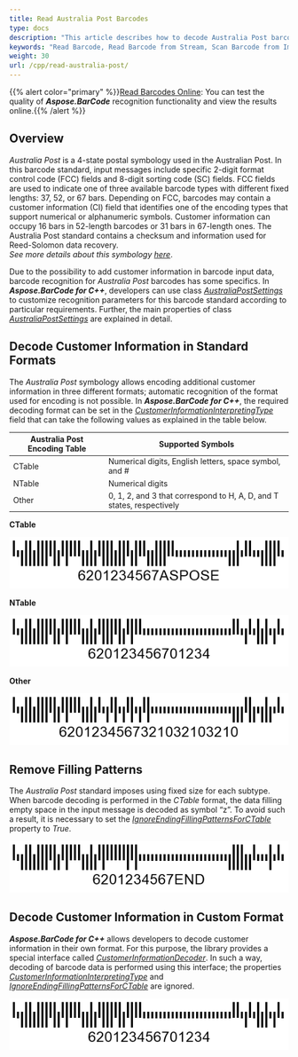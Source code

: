 ```yaml
---
title: Read Australia Post Barcodes
type: docs
description: "This article describes how to decode Australia Post barcodes in Aspose.BarCode for C++"
keywords: "Read Barcode, Read Barcode from Stream, Scan Barcode from Image, Read Many Barcodes in One Image, Aspose.BarCode, Read Barcode C++"
weight: 30
url: /cpp/read-australia-post/
---
```


{{% alert color="primary" %}}[Read Barcodes Online](https://products.aspose.app/barcode/recognize): You can test the quality of ***Aspose.BarCode*** recognition functionality and view the results online.{{% /alert %}}
  
## **Overview**
*Australia Post* is a 4-state postal symbology used in the Australian Post. In this barcode standard, input messages include specific 2-digit format control code (FCC) fields and 8-digit sorting code (SC) fields. FCC fields are used to indicate one of three available barcode types with different fixed lengths: 37, 52, or 67 bars. Depending on FCC, barcodes may contain a customer information (CI) field that identifies one of the encoding types that support numerical or alphanumeric symbols. Customer information can occupy 16 bars in 52-length barcodes or 31 bars in 67-length ones. The Australia Post standard contains a checksum and information used for Reed-Solomon data recovery.  
*See more details about this symbology [here](/barcode/net/postal-barcodes/#australia-post-symbology)*.  
  
Due to the possibility to add customer information in barcode input data, barcode recognition for *Australia Post* barcodes has some specifics. In ***Aspose.BarCode for C++***, developers can use class [*AustraliaPostSettings*](https://reference.aspose.com/barcode/net/aspose.barcode.barcoderecognition/australiapostsettings) to customize recognition parameters for this barcode standard according to particular requirements. Further, the main properties of class [*AustraliaPostSettings*](https://reference.aspose.com/barcode/net/aspose.barcode.barcoderecognition/australiapostsettings) are explained in detail.

## **Decode Customer Information in Standard Formats**
The *Australia Post* symbology allows encoding additional customer information in three different formats; automatic recognition of the format used for encoding is not possible. In ***Aspose.BarCode for C++***, the required decoding format can be set in the [*CustomerInformationInterpretingType*](https://reference.aspose.com/barcode/net/aspose.barcode.barcoderecognition/australiapostsettings/properties/customerinformationinterpretingtype) field that can take the following values as explained in the table below.
  
|Australia Post Encoding Table|Supported Symbols|
|---|---|
|CTable|Numerical digits, English letters, space symbol, and #|
|NTable|Numerical digits|
|Other|0, 1, 2, and 3 that correspond to H, A, D, and T states, respectively|
  
**CTable**  
    
<p align="center"><img src="australiapostctable.png"></p>

**NTable**  
  
  
<p align="center"><img src="australiapostntable.png"></p>

**Other**  
  
  
<p align="center"><img src="australiapostother.png"></p>

## **Remove Filling Patterns**
The *Australia Post* standard imposes using fixed size for each subtype. When barcode decoding is performed in the *CTable* format, the data filling empty space in the input message is decoded as symbol “z”. To avoid such a result, it is necessary to set the [*IgnoreEndingFillingPatternsForCTable*](https://reference.aspose.com/barcode/net/aspose.barcode.barcoderecognition/australiapostsettings/properties/ignoreendingfillingpatternsforctable) property to *True*.  
  
  
<p align="center"><img src="australiapostctableignoreending.png"></p>

## **Decode Customer Information in Custom Format**
***Aspose.BarCode for C++*** allows developers to decode customer information in their own format. For this purpose, the library provides a special interface called [*CustomerInformationDecoder*](https://reference.aspose.com/barcode/net/aspose.barcode.barcoderecognition/australiapostsettings/properties/customerinformationdecoder). In such a way, decoding of barcode data is performed using this interface; the properties [*CustomerInformationInterpretingType*](https://reference.aspose.com/barcode/net/aspose.barcode.barcoderecognition/australiapostsettings/properties/customerinformationinterpretingtype
) and [*IgnoreEndingFillingPatternsForCTable*](https://reference.aspose.com/barcode/net/aspose.barcode.barcoderecognition/australiapostsettings/properties/ignoreendingfillingpatternsforctable) are ignored.  
  
  
<p align="center"><img src="australiapostcustomerinformationdecoder.png"></p>
